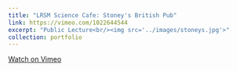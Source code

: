 ```yaml
---
title: "LRSM Science Cafe: Stoney's British Pub"
link: https://vimeo.com/1022644544
excerpt: "Public Lecture<br/><img src='../images/stoneys.jpg'>"
collection: portfolio
---
```

<a href="https://vimeo.com/1022644544">Watch on Vimeo</a>
